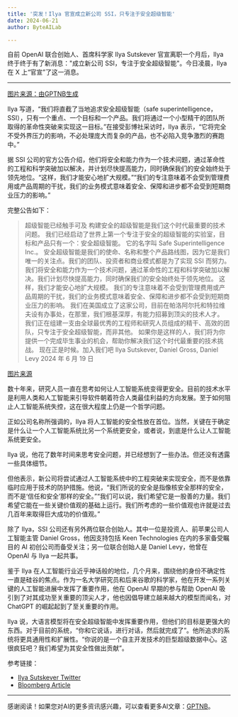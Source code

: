 ```yaml
---
title: '突发！Ilya 官宣成立新公司 SSI，只专注于安全超级智能'
date: 2024-06-21
author: ByteAILab

---
```


自前 OpenAI 联合创始人、首席科学家 Ilya Sutskever 官宣离职一个月后，Ilya 终于终于有了新消息："成立新公司 SSI，专注于安全超级智能"。今日凌晨，Ilya 在 X 上“官宣”了这一消息。

---


[图片来源：由GPTNB生成](http://www.jesonc.com/upload/3B33CB85B496C0CB6FBA4C2BD79320AD/1718848659399/FvL0cplII2s1DbcGN9ZEU40KvsTm.png)

Ilya 写道，“我们将直截了当地追求安全超级智能（safe superintelligence，SSI），只有一个重点、一个目标和一个产品。我们将通过一个小型精干的团队所取得的革命性突破来实现这一目标。”在接受彭博社采访时，Ilya 表示，“它将完全不受外界压力的影响，不必处理庞大而复杂的产品，也不必陷入竞争激烈的赛跑中。”

据 SSI 公司的官方公告介绍，他们将安全和能力作为一个技术问题，通过革命性的工程和科学突破加以解决，并计划尽快提高能力，同时确保我们的安全始终处于领先地位。“这样，我们才能安心地扩大规模。”“我们的专注意味着不会受到管理费用或产品周期的干扰，我们的业务模式意味着安全、保障和进步都不会受到短期商业压力的影响。”

完整公告如下：
> 超级智能已经触手可及
> 构建安全的超级智能是我们这个时代最重要的技术问题。
> 我们已经启动了世界上第一个专注于安全的超级智能的实验室，目标和产品只有一个：安全超级智能。
> 它的名字叫 Safe Superintelligence Inc.。
> 安全超级智能是我们的使命、名称和整个产品路线图，因为它是我们唯一的关注点。我们的团队、投资者和商业模式都是为了实现 SSI 而努力。
> 我们将安全和能力作为一个技术问题，通过革命性的工程和科学突破加以解决。我们计划尽快提高能力，同时确保我们的安全始终处于领先地位。
> 这样，我们才能安心地扩大规模。
> 我们的专注意味着不会受到管理费用或产品周期的干扰，我们的业务模式意味着安全、保障和进步都不会受到短期商业压力的影响。
> 我们在美国成立了这家公司，目前在帕洛阿尔托和特拉维夫设有办事处，在那里，我们根基深厚，有能力招募到顶尖的技术人才。
> 我们正在组建一支由全球最优秀的工程师和研究人员组成的精干、高效的团队，只专注于安全超级智能，而非其他。
> 如果你是这样的人，我们将为你提供一个完成毕生事业的机会，帮助你解决我们这个时代最重要的技术挑战。
> 现在正是时候。加入我们吧
> Ilya Sutskever, Daniel Gross, Daniel Levy
> 2024 年 6 月 19 日

[图片来源](http://www.jesonc.com/FqKjP9cRnO-ZRy1LUzRIlL9Q04ec)

数十年来，研究人员一直在思考如何让人工智能系统变得更安全。目前的技术水平是利用人类和人工智能来引导软件朝着符合人类最佳利益的方向发展。至于如何阻止人工智能系统失控，这在很大程度上仍是一个哲学问题。

正如公司名称所强调的，Ilya 将人工智能的安全性放在首位。当然，关键在于确定是什么让一个人工智能系统比另一个系统更安全，或者说，到底是什么让人工智能系统更安全。

Ilya 说，他花了数年时间来思考安全问题，并已经想到了一些办法。但还没有透露一些具体细节。

但他表示，新公司将尝试通过人工智能系统中的工程突破来实现安全，而不是依靠临时应用于技术的防护措施。他说，“我们所说的安全是指像核安全那样的安全，而不是‘信任和安全’那样的安全。”“我们可以说，我们希望它是一股善的力量。我们希望它能在一些关键价值观的基础上运行。我们所考虑的一些价值观也许就是过去几百年来取得巨大成功的价值观。”

除了 Ilya，SSI 公司还有另外两位联合创始人。其中一位是投资人、前苹果公司人工智能主管 Daniel Gross，他因支持包括 Keen Technologies 在内的多家备受瞩目的 AI 初创公司而备受关注；另一位联合创始人是 Daniel Levy，他曾在 OpenAI 与 Ilya 一起共事。

鉴于 Ilya 在人工智能行业近乎神话般的地位，几个月来，围绕他的身份不确定性一直是硅谷的焦点。作为一名大学研究员和后来谷歌的科学家，他在开发一系列关键的人工智能进展中发挥了重要作用，他在 OpenAI 早期的参与帮助 OpenAI 吸引到了对其成功至关重要的顶尖人才，他也因倡导建立越来越大的模型而闻名，对 ChatGPT 的崛起起到了至关重要的作用。

Ilya 说，大语言模型将在安全超级智能中发挥重要作用，但他们的目标是更强大的东西。对于目前的系统，“你和它说话，进行对话，然后就完成了”。他所追求的系统将更具通用性和扩展性。“你说的是一个自主开发技术的巨型超级数据中心。这很疯狂吧？我们希望为其安全性做出贡献”。

参考链接：
- [Ilya Sutskever Twitter](https://twitter.com/ilyasut/status/1803472978753303014)
- [Bloomberg Article](https://www.bloomberg.com/news/articles/2024-06-19/openai-co-founder-plans-new-ai-focused-research-lab)
---
感谢阅读！如果您对AI的更多资讯感兴趣，可以查看更多AI文章：[GPTNB](https://gptnb.com)。